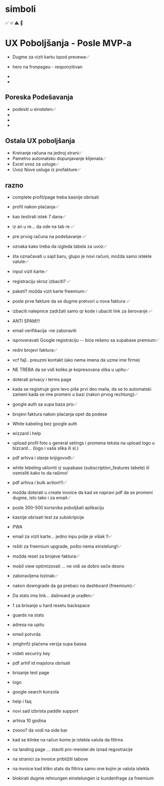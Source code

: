 # simboli 
✅   🔥    ⚠️  🚫


# UX Poboljšanja - Posle MVP-a
-  Dugme za vizit kartu ispod prevewa✅
-  hero na fronpageu - responzitivan
-  

- 
## Poreska Podešavanja
-  podesiti u einstelen✅
-  
-  
-  

## Ostala UX poboljšanja
- Kreiranje računa na jednoj strani✅
- Pametno automatsko dopunjavanje klijenata✅
- Excel uvoz za usluge✅
- Uvoz Nove usluge iz profakture✅

## razno
- complete profil/page treba kasnije obrisati 
- profil nakon plaćanja✅
- kao testirati istek 7 dana✅

- iz an u re... da ode na tab re ✅
- pre prvog računa na podešavanje ✅
- oznaka kako treba da izgleda tabela za uvoz✅
- šta označavati u sajd baru, glupo je novi računi, možda samo istekle valute✅
- input vizit karte✅
- registraciju skroz izbaciti? ✅
- paketi? možda vizit karte freemium✅
- posle prve fakture da se dugme pretvori u nova faktura ✅
- izbaciti nalepnice zadržati samo qr kode i ubaciti link za šerovanje ✅
- ANTI SPAM!!!
- email verifikacija -ne zaboraviti
- isproveravati Google registraciju -- biće rešeno sa supabase premium✅
- redni brojevi faktura✅
- vcf fajl.. preuzmi kontakt (ako nema imena da uzme ime firme)
- NE TREBA da se vidi koliko je kopresovana slika u upitu✅
- doterati privacy i terms page
- kada se registruje gore levo piše prvi deo maila, da se to automatski zameni kada se ime promeni u bazi (nakon prvog rechtung)✅
- google auth sa supa baza pro✅
- brojevi faktura nakon plaćanja opet da podese
- White kabeling bez google auth
- wizzard i help
- upload profil foto u general setings i promena teksta na upload logo u bizcard... (logo i vaša slika ili sl.)
- pdf arhiva i slanje knjigovođi✅

- white lebeling ukloniti iz supabase  (subscription_features tabele) ili osmisliti kako to da rašimo!
- pdf arhiva i bulk action!!!✅
- možda doterati u create invoice da kad se napravi pdf da se promeni dugme, isto tako i za email✅
- posle 300-500 korisnika poboljšati aplikaciju 
- kasnije obrisati test za subskripcije
- PWA
- email za vizit karte... jedno inpu polje je višak !!✅
- rešiti za freemium upgrade, pošto nema einstelung!✅
- možda reset za brojeve faktura✅
- mobil view optimizovati ... ne vidi se dobro seče desno
- zaboravljena lozinak✅
- nakon downgrade da ga prebaci na dashboard (freemium)✅
- Da stats ima link... dašnoard je urađen✅

- 1 za brisanje u hard resetu backspace
- guards na stats
- adresa na upitu
- emeil potvrda
- zmghnfz  plaćena verzja supa basea
- videti securiry key
- pdf arhif id majstora obrisati
- brisanje test page
- logo
- google search konzola
- help i faq
- novi sad izbrista paddle support
- arhiva 10 godina
- zvono? da vodi na side bar
- kad se klinke na račun kome je istekla valuta da filtrira
- na landing page ... staviti pro-meister.de  iznad regostracije
- na stranici za invoice približiti tabove
- na invoice kad klikn stats da filtrira samo one kojim je valuta istekla
- blokirati dugme rehnungen einstelungen iz kundenfrage za freemium